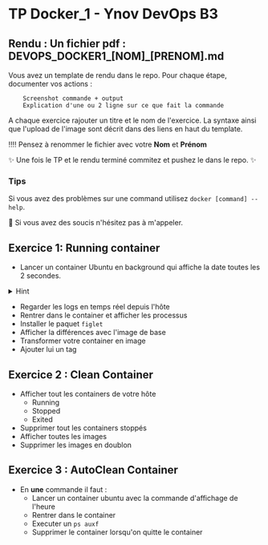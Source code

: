 # TP Docker_1 - Ynov DevOps B3


## **Rendu :** Un fichier pdf : DEVOPS_DOCKER1_[NOM]\_[PRENOM].md

Vous avez un template de rendu dans le repo. 
Pour chaque étape, documenter vos actions : 

        Screenshot commande + output
        Explication d'une ou 2 ligne sur ce que fait la commande
        
A chaque exercice rajouter un titre et le nom de l'exercice. La syntaxe ainsi que l'upload de l'image sont décrit dans des liens en haut du template.

:bangbang::bangbang: Pensez à renommer le fichier avec votre **Nom** et **Prénom**

:sparkles: Une fois le TP et le rendu terminé commitez et pushez le dans le repo. :sparkles:
  
### Tips   
Si vous avez des problèmes sur une command utilisez `docker [command] --help`.

:raising_hand: Si vous avez des soucis n'hésitez pas à m'appeler. 
 
## Exercice 1: Running container

- Lancer un container Ubuntu en background qui affiche la date toutes les 2 secondes.

<details>
  <summary>Hint</summary>
  
  
  ```bash
  while true; do date; sleep 2; done
  ```
  
</details>

- Regarder les logs en temps réel depuis l'hôte
- Rentrer dans le container et afficher les processus
- Installer le paquet `figlet`
- Afficher la différences avec l'image de base
- Transformer votre container en image
- Ajouter lui un tag

## Exercice 2 : Clean Container

- Afficher tout les containers de votre hôte
  - Running
  - Stopped
  - Exited
- Supprimer tout les containers stoppés
- Afficher toutes les images
- Supprimer les images en doublon



## Exercice 3 : AutoClean Container

- En **une** commande il faut : 
  - Lancer un container ubuntu avec la commande d'affichage de l'heure 
  - Rentrer dans le container
  - Executer un `ps auxf`
  - Supprimer le container lorsqu'on quitte le container


